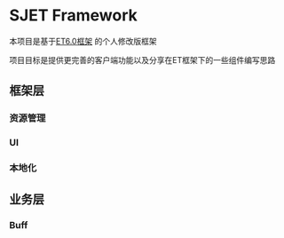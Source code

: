 # SJET Framework
本项目是基于[ET6.0框架](https://github.com/egametang/ET) 的个人修改版框架

项目目标是提供更完善的客户端功能以及分享在ET框架下的一些组件编写思路

## 框架层

### 资源管理

### UI

### 本地化

## 业务层

### Buff







